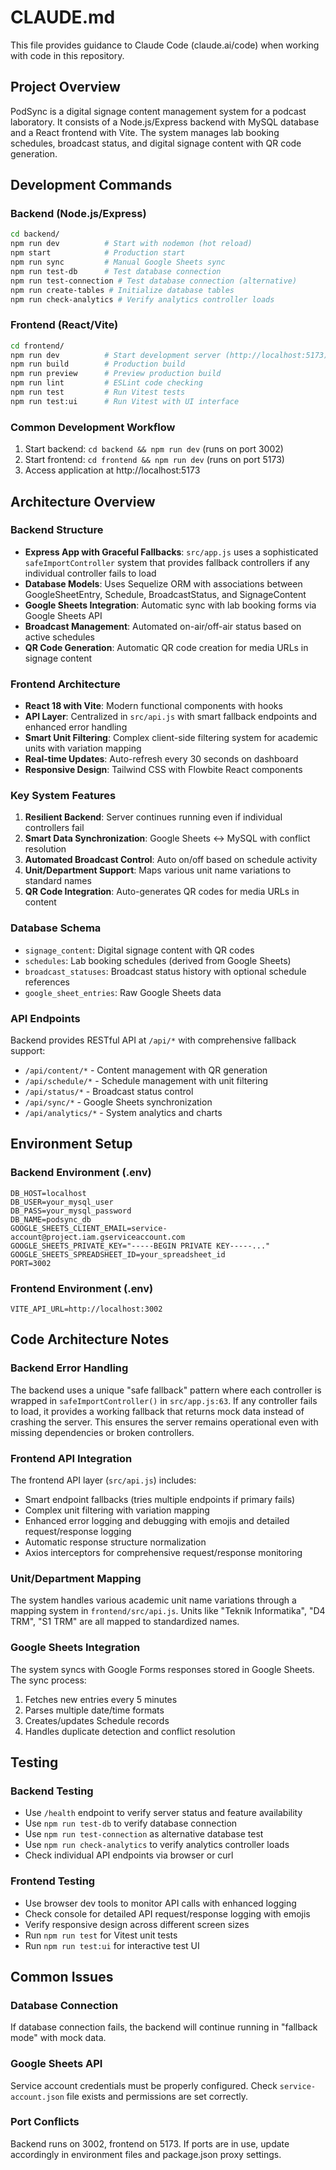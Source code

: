 # CLAUDE.md

This file provides guidance to Claude Code (claude.ai/code) when working with code in this repository.

## Project Overview

PodSync is a digital signage content management system for a podcast laboratory. It consists of a Node.js/Express backend with MySQL database and a React frontend with Vite. The system manages lab booking schedules, broadcast status, and digital signage content with QR code generation.

## Development Commands

### Backend (Node.js/Express)
```bash
cd backend/
npm run dev          # Start with nodemon (hot reload)
npm start            # Production start
npm run sync         # Manual Google Sheets sync
npm run test-db      # Test database connection
npm run test-connection # Test database connection (alternative)
npm run create-tables # Initialize database tables
npm run check-analytics # Verify analytics controller loads
```

### Frontend (React/Vite)
```bash
cd frontend/
npm run dev          # Start development server (http://localhost:5173)
npm run build        # Production build
npm run preview      # Preview production build
npm run lint         # ESLint code checking
npm run test         # Run Vitest tests
npm run test:ui      # Run Vitest with UI interface
```

### Common Development Workflow
1. Start backend: `cd backend && npm run dev` (runs on port 3002)
2. Start frontend: `cd frontend && npm run dev` (runs on port 5173)
3. Access application at http://localhost:5173

## Architecture Overview

### Backend Structure
- **Express App with Graceful Fallbacks**: `src/app.js` uses a sophisticated `safeImportController` system that provides fallback controllers if any individual controller fails to load
- **Database Models**: Uses Sequelize ORM with associations between GoogleSheetEntry, Schedule, BroadcastStatus, and SignageContent
- **Google Sheets Integration**: Automatic sync with lab booking forms via Google Sheets API
- **Broadcast Management**: Automated on-air/off-air status based on active schedules
- **QR Code Generation**: Automatic QR code creation for media URLs in signage content

### Frontend Architecture
- **React 18 with Vite**: Modern functional components with hooks
- **API Layer**: Centralized in `src/api.js` with smart fallback endpoints and enhanced error handling
- **Smart Unit Filtering**: Complex client-side filtering system for academic units with variation mapping
- **Real-time Updates**: Auto-refresh every 30 seconds on dashboard
- **Responsive Design**: Tailwind CSS with Flowbite React components

### Key System Features
1. **Resilient Backend**: Server continues running even if individual controllers fail
2. **Smart Data Synchronization**: Google Sheets ↔ MySQL with conflict resolution
3. **Automated Broadcast Control**: Auto on/off based on schedule activity
4. **Unit/Department Support**: Maps various unit name variations to standard names
5. **QR Code Integration**: Auto-generates QR codes for media URLs in content

### Database Schema
- `signage_content`: Digital signage content with QR codes
- `schedules`: Lab booking schedules (derived from Google Sheets)
- `broadcast_statuses`: Broadcast status history with optional schedule references
- `google_sheet_entries`: Raw Google Sheets data

### API Endpoints
Backend provides RESTful API at `/api/*` with comprehensive fallback support:
- `/api/content/*` - Content management with QR generation
- `/api/schedule/*` - Schedule management with unit filtering
- `/api/status/*` - Broadcast status control
- `/api/sync/*` - Google Sheets synchronization
- `/api/analytics/*` - System analytics and charts

## Environment Setup

### Backend Environment (.env)
```
DB_HOST=localhost
DB_USER=your_mysql_user
DB_PASS=your_mysql_password
DB_NAME=podsync_db
GOOGLE_SHEETS_CLIENT_EMAIL=service-account@project.iam.gserviceaccount.com
GOOGLE_SHEETS_PRIVATE_KEY="-----BEGIN PRIVATE KEY-----..."
GOOGLE_SHEETS_SPREADSHEET_ID=your_spreadsheet_id
PORT=3002
```

### Frontend Environment (.env)
```
VITE_API_URL=http://localhost:3002
```

## Code Architecture Notes

### Backend Error Handling
The backend uses a unique "safe fallback" pattern where each controller is wrapped in `safeImportController()` in `src/app.js:63`. If any controller fails to load, it provides a working fallback that returns mock data instead of crashing the server. This ensures the server remains operational even with missing dependencies or broken controllers.

### Frontend API Integration
The frontend API layer (`src/api.js`) includes:
- Smart endpoint fallbacks (tries multiple endpoints if primary fails)
- Complex unit filtering with variation mapping
- Enhanced error logging and debugging with emojis and detailed request/response logging
- Automatic response structure normalization
- Axios interceptors for comprehensive request/response monitoring

### Unit/Department Mapping
The system handles various academic unit name variations through a mapping system in `frontend/src/api.js`. Units like "Teknik Informatika", "D4 TRM", "S1 TRM" are all mapped to standardized names.

### Google Sheets Integration
The system syncs with Google Forms responses stored in Google Sheets. The sync process:
1. Fetches new entries every 5 minutes
2. Parses multiple date/time formats
3. Creates/updates Schedule records
4. Handles duplicate detection and conflict resolution

## Testing

### Backend Testing
- Use `/health` endpoint to verify server status and feature availability
- Use `npm run test-db` to verify database connection
- Use `npm run test-connection` as alternative database test
- Use `npm run check-analytics` to verify analytics controller loads
- Check individual API endpoints via browser or curl

### Frontend Testing
- Use browser dev tools to monitor API calls with enhanced logging
- Check console for detailed API request/response logging with emojis
- Verify responsive design across different screen sizes
- Run `npm run test` for Vitest unit tests
- Run `npm run test:ui` for interactive test UI

## Common Issues

### Database Connection
If database connection fails, the backend will continue running in "fallback mode" with mock data.

### Google Sheets API
Service account credentials must be properly configured. Check `service-account.json` file exists and permissions are set correctly.

### Port Conflicts
Backend runs on 3002, frontend on 5173. If ports are in use, update accordingly in environment files and package.json proxy settings.
